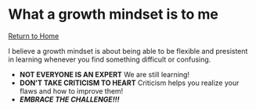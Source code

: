 # What a growth mindset is to me

[Return to Home](https://sethppierce.github.io/reading-notes)

I believe a growth mindset is about being able to be flexible and presistent in learning whenever you find something difficult or confusing.

- **NOT EVERYONE IS AN EXPERT** We are still learning!
- **DON'T TAKE CRITICISM TO HEART** Criticism helps you realize your flaws and how to improve them!
- ***EMBRACE THE CHALLENGE!!!***
